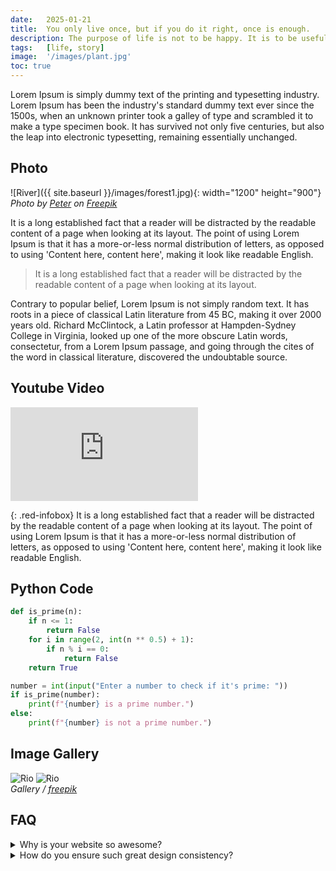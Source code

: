 ```yaml
---
date:   2025-01-21
title:  You only live once, but if you do it right, once is enough.
description: The purpose of life is not to be happy. It is to be useful, to be honorable, to be compassionate, to have it make some difference that you have lived and lived well.
tags:   [life, story]
image:  '/images/plant.jpg'
toc: true
---
```


Lorem Ipsum is simply dummy text of the printing and typesetting industry. Lorem Ipsum has been the industry's standard dummy text ever since the 1500s, when an unknown printer took a galley of type and scrambled it to make a type specimen book. It has survived not only five centuries, but also the leap into electronic typesetting, remaining essentially unchanged.

## Photo
![River]({{ site.baseurl }}/images/forest1.jpg){: width="1200" height="900"}
*Photo by [Peter](https://freepik.com) on [Freepik](https://freepik.com)*

It is a long established fact that a reader will be distracted by the readable content of a page when looking at its layout. The point of using Lorem Ipsum is that it has a more-or-less normal distribution of letters, as opposed to using 'Content here, content here', making it look like readable English. 

> It is a long established fact that a reader will be distracted by the readable content of a page when looking at its layout. 

Contrary to popular belief, Lorem Ipsum is not simply random text. It has roots in a piece of classical Latin literature from 45 BC, making it over 2000 years old. Richard McClintock, a Latin professor at Hampden-Sydney College in Virginia, looked up one of the more obscure Latin words, consectetur, from a Lorem Ipsum passage, and going through the cites of the word in classical literature, discovered the undoubtable source. 

## Youtube Video
<p><iframe src="https://www.youtube.com/embed/d9MyW72ELq0?si=AQqqJHxqDcEjuOQU" frameborder="0" allowfullscreen></iframe></p>

{: .red-infobox}
It is a long established fact that a reader will be distracted by the readable content of a page when looking at its layout. The point of using Lorem Ipsum is that it has a more-or-less normal distribution of letters, as opposed to using 'Content here, content here', making it look like readable English.

## Python Code
```python
def is_prime(n):
    if n <= 1:
        return False
    for i in range(2, int(n ** 0.5) + 1):
        if n % i == 0:
            return False
    return True

number = int(input("Enter a number to check if it's prime: "))
if is_prime(number):
    print(f"{number} is a prime number.")
else:
    print(f"{number} is not a prime number.")
```

## Image Gallery
<div class="gallery-box">
  <div class="gallery">
    <img src="{{ site.baseurl }}/images/whale.jpg" alt="Rio">
    <img src="{{ site.baseurl }}/images/tiger2.jpg" alt="Rio">
  </div>
  <em>Gallery / <a href="https://freepik.com/" target="_blank">freepik</a></em>
</div>

## FAQ
<details>
  <summary>Why is your website so awesome?</summary>
  <p>It's the magic of caffeine, late-night coding, and a sprinkling of unicorn dust. Seriously, we just try to make sure it’s easy to use and full of fun!</p>
</details>

<details> <summary>How do you ensure such great design consistency?</summary> <p>We’ve got a secret army of design ninjas who move swiftly through the pixels, making sure everything aligns perfectly. 🥷🖥️</p> </details>